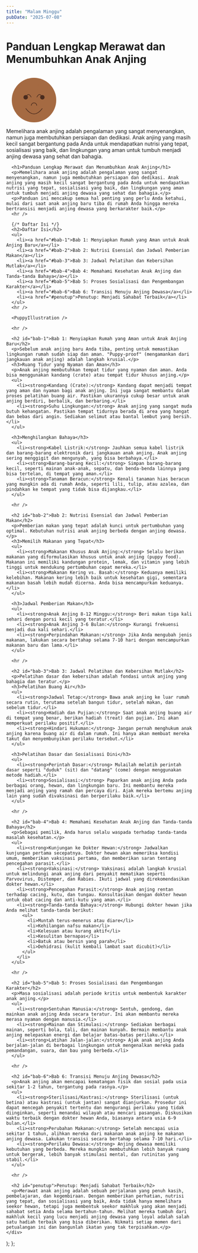 ```yaml
---
title: "Malam Minggu"
pubDate: "2025-07-08"
---
```

  <h1>Panduan Lengkap Merawat dan Menumbuhkan Anak Anjing</h1>
  <div style={{ textAlign: 'center', marginBottom: '2rem' }}>
    <svg width="150" height="150" viewBox="0 0 100 100" xmlns="http://www.w3.org/2000/svg">
      {/* Kepala */}
      <circle cx="50" cy="50" r="40" fill="#a56a42"/>
      {/* Mata */}
      <path d="M35 45 Q40 35 45 45 M65 45 Q60 35 55 45" stroke="#4a2c1f" strokeWidth="3" fill="none" strokeLinecap="round"/>
      <circle cx="35" cy="45" r="4" fill="#4a2c1f"/>
      <circle cx="65" cy="45" r="4" fill="#4a2c1f"/>
      {/* Mulut */}
      <path d="M45 60 A5 5 0 0 1 55 60" stroke="#4a2c1f" strokeWidth="2" fill="none" strokeLinecap="round"/>
      {/* Telinga */}
      <path d="M25 25 Q35 15 45 25 Q45 35 35 35 Q25 35 25 25" fill="#a56a42"/>
      <path d="M75 25 Q65 15 55 25 Q55 35 65 35 Q75 35 75 25" fill="#a56a42"/>
      {/* Hidung */}
      <path d="M35 65 Q50 85 65 65" stroke="#4a2c1f" strokeWidth="2" fill="none"/>
    </svg>
  </div>
Memelihara anak anjing adalah pengalaman yang sangat menyenangkan, namun juga membutuhkan persiapan dan dedikasi. Anak anjing yang masih kecil sangat bergantung pada Anda untuk mendapatkan nutrisi yang tepat, sosialisasi yang baik, dan lingkungan yang aman untuk tumbuh menjadi anjing dewasa yang sehat dan bahagia.


      <h1>Panduan Lengkap Merawat dan Menumbuhkan Anak Anjing</h1>
      <p>Memelihara anak anjing adalah pengalaman yang sangat menyenangkan, namun juga membutuhkan persiapan dan dedikasi. Anak anjing yang masih kecil sangat bergantung pada Anda untuk mendapatkan nutrisi yang tepat, sosialisasi yang baik, dan lingkungan yang aman untuk tumbuh menjadi anjing dewasa yang sehat dan bahagia.</p>
      <p>Panduan ini mencakup semua hal penting yang perlu Anda ketahui, mulai dari saat anak anjing baru tiba di rumah Anda hingga mereka bertransisi menjadi anjing dewasa yang berkarakter baik.</p>
      <hr />

      {/* Daftar Isi */}
      <h2>Daftar Isi</h2>
      <ul>
        <li><a href="#bab-1">Bab 1: Menyiapkan Rumah yang Aman untuk Anak Anjing Baru</a></li>
        <li><a href="#bab-2">Bab 2: Nutrisi Esensial dan Jadwal Pemberian Makan</a></li>
        <li><a href="#bab-3">Bab 3: Jadwal Pelatihan dan Kebersihan Mutlak</a></li>
        <li><a href="#bab-4">Bab 4: Memahami Kesehatan Anak Anjing dan Tanda-tanda Bahaya</a></li>
        <li><a href="#bab-5">Bab 5: Proses Sosialisasi dan Pengembangan Karakter</a></li>
        <li><a href="#bab-6">Bab 6: Transisi Menuju Anjing Dewasa</a></li>
        <li><a href="#penutup">Penutup: Menjadi Sahabat Terbaik</a></li>
      </ul>
      <hr />

      <PuppyIllustration />

      <hr />

      <h2 id="bab-1">Bab 1: Menyiapkan Rumah yang Aman untuk Anak Anjing Baru</h2>
      <p>Sebelum anak anjing baru Anda tiba, penting untuk memastikan lingkungan rumah sudah siap dan aman. "Puppy-proof" (mengamankan dari jangkauan anak anjing) adalah langkah krusial.</p>
      <h3>Ruang Tidur yang Nyaman dan Aman</h3>
      <p>Anak anjing membutuhkan tempat tidur yang nyaman dan aman. Anda bisa menggunakan kandang (crate) atau tempat tidur khusus anjing.</p>
      <ul>
        <li><strong>Kandang (Crate):</strong> Kandang dapat menjadi tempat yang aman dan nyaman bagi anak anjing. Ini juga sangat membantu dalam proses pelatihan buang air. Pastikan ukurannya cukup besar untuk anak anjing berdiri, berbalik, dan berbaring.</li>
        <li><strong>Suhu Lingkungan:</strong> Anak anjing yang sangat muda butuh kehangatan. Pastikan tempat tidurnya berada di area yang hangat dan bebas dari angin. Sediakan selimut atau bantal lembut yang bersih.</li>
      </ul>

      <h3>Menghilangkan Bahaya</h3>
      <ul>
        <li><strong>Kabel Listrik:</strong> Jauhkan semua kabel listrik dan barang-barang elektronik dari jangkauan anak anjing. Anak anjing sering menggigit dan mengunyah, yang bisa berbahaya.</li>
        <li><strong>Barang-barang Kecil:</strong> Simpan barang-barang kecil, seperti mainan anak-anak, sepatu, dan benda-benda lainnya yang bisa tertelan, di tempat yang aman.</li>
        <li><strong>Tanaman Beracun:</strong> Kenali tanaman hias beracun yang mungkin ada di rumah Anda, seperti lili, tulip, atau azalea, dan pindahkan ke tempat yang tidak bisa dijangkau.</li>
      </ul>

      <hr />

      <h2 id="bab-2">Bab 2: Nutrisi Esensial dan Jadwal Pemberian Makan</h2>
      <p>Pemberian makan yang tepat adalah kunci untuk pertumbuhan yang optimal. Kebutuhan nutrisi anak anjing berbeda dengan anjing dewasa.</p>
      <h3>Memilih Makanan yang Tepat</h3>
      <ul>
        <li><strong>Makanan Khusus Anak Anjing:</strong> Selalu berikan makanan yang diformulasikan khusus untuk anak anjing (puppy food). Makanan ini memiliki kandungan protein, lemak, dan vitamin yang lebih tinggi untuk mendukung pertumbuhan cepat mereka.</li>
        <li><strong>Makanan Kering vs. Basah:</strong> Keduanya memiliki kelebihan. Makanan kering lebih baik untuk kesehatan gigi, sementara makanan basah lebih mudah dicerna. Anda bisa mencampurkan keduanya.</li>
      </ul>

      <h3>Jadwal Pemberian Makan</h3>
      <ul>
        <li><strong>Anak Anjing 8-12 Minggu:</strong> Beri makan tiga kali sehari dengan porsi kecil yang teratur.</li>
        <li><strong>Anak Anjing 3-6 Bulan:</strong> Kurangi frekuensi menjadi dua kali sehari.</li>
        <li><strong>Perpindahan Makanan:</strong> Jika Anda mengubah jenis makanan, lakukan secara bertahap selama 7-10 hari dengan mencampurkan makanan baru dan lama.</li>
      </ul>

      <hr />

      <h2 id="bab-3">Bab 3: Jadwal Pelatihan dan Kebersihan Mutlak</h2>
      <p>Pelatihan dasar dan kebersihan adalah fondasi untuk anjing yang bahagia dan teratur.</p>
      <h3>Pelatihan Buang Air</h3>
      <ul>
        <li><strong>Jadwal Tetap:</strong> Bawa anak anjing ke luar rumah secara rutin, terutama setelah bangun tidur, setelah makan, dan sebelum tidur.</li>
        <li><strong>Hadiah dan Pujian:</strong> Saat anak anjing buang air di tempat yang benar, berikan hadiah (treat) dan pujian. Ini akan memperkuat perilaku positif.</li>
        <li><strong>Hindari Hukuman:</strong> Jangan pernah menghukum anak anjing karena buang air di dalam rumah. Ini hanya akan membuat mereka takut dan menyembunyikan perilaku tersebut.</li>
      </ul>

      <h3>Pelatihan Dasar dan Sosialisasi Dini</h3>
      <ul>
        <li><strong>Perintah Dasar:</strong> Mulailah melatih perintah dasar seperti "duduk" (sit) dan "datang" (come) dengan menggunakan metode hadiah.</li>
        <li><strong>Sosialisasi:</strong> Paparkan anak anjing Anda pada berbagai orang, hewan, dan lingkungan baru. Ini membantu mereka menjadi anjing yang ramah dan percaya diri. Ajak mereka bertemu anjing lain yang sudah divaksinasi dan berperilaku baik.</li>
      </ul>

      <hr />

      <h2 id="bab-4">Bab 4: Memahami Kesehatan Anak Anjing dan Tanda-tanda Bahaya</h2>
      <p>Sebagai pemilik, Anda harus selalu waspada terhadap tanda-tanda masalah kesehatan.</p>
      <ul>
        <li><strong>Kunjungan ke Dokter Hewan:</strong> Jadwalkan kunjungan pertama secepatnya. Dokter hewan akan memeriksa kondisi umum, memberikan vaksinasi pertama, dan memberikan saran tentang pencegahan parasit.</li>
        <li><strong>Vaksinasi:</strong> Vaksinasi adalah langkah krusial untuk melindungi anak anjing dari penyakit mematikan seperti Parvovirus, Distemper, dan Rabies. Ikuti jadwal yang direkomendasikan dokter hewan.</li>
        <li><strong>Pencegahan Parasit:</strong> Anak anjing rentan terhadap cacing, kutu, dan tungau. Konsultasikan dengan dokter hewan untuk obat cacing dan anti-kutu yang aman.</li>
        <li><strong>Tanda-tanda Bahaya:</strong> Hubungi dokter hewan jika Anda melihat tanda-tanda berikut:
          <ul>
            <li>Muntah terus-menerus atau diare</li>
            <li>Kehilangan nafsu makan</li>
            <li>Kelesuan atau kurang aktif</li>
            <li>Kesulitan bernapas</li>
            <li>Batuk atau bersin yang parah</li>
            <li>Dehidrasi (kulit kembali lambat saat dicubit)</li>
          </ul>
        </li>
      </ul>

      <hr />

      <h2 id="bab-5">Bab 5: Proses Sosialisasi dan Pengembangan Karakter</h2>
      <p>Masa sosialisasi adalah periode kritis untuk membentuk karakter anak anjing.</p>
      <ul>
        <li><strong>Sentuhan Manusia:</strong> Sentuh, gendong, dan mainkan anak anjing Anda secara teratur. Ini akan membantu mereka merasa nyaman dengan manusia.</li>
        <li><strong>Mainan dan Stimulasi:</strong> Sediakan berbagai mainan, seperti bola, tali, dan mainan kunyah. Bermain membantu anak anjing melepaskan energi dan belajar batas-batas perilaku.</li>
        <li><strong>Latihan Jalan-jalan:</strong> Ajak anak anjing Anda berjalan-jalan di berbagai lingkungan untuk mengenalkan mereka pada pemandangan, suara, dan bau yang berbeda.</li>
      </ul>

      <hr />

      <h2 id="bab-6">Bab 6: Transisi Menuju Anjing Dewasa</h2>
      <p>Anak anjing akan mencapai kematangan fisik dan sosial pada usia sekitar 1-2 tahun, tergantung pada rasnya.</p>
      <ul>
        <li><strong>Sterilisasi/Kastrasi:</strong> Sterilisasi (untuk betina) atau kastrasi (untuk jantan) sangat dianjurkan. Prosedur ini dapat mencegah penyakit tertentu dan mengurangi perilaku yang tidak diinginkan, seperti menandai wilayah atau mencari pasangan. Diskusikan waktu terbaik dengan dokter hewan Anda, biasanya antara usia 6-9 bulan.</li>
        <li><strong>Perubahan Makanan:</strong> Setelah mencapai usia sekitar 1 tahun, alihkan mereka dari makanan anak anjing ke makanan anjing dewasa. Lakukan transisi secara bertahap selama 7-10 hari.</li>
        <li><strong>Perilaku Dewasa:</strong> Anjing dewasa memiliki kebutuhan yang berbeda. Mereka mungkin membutuhkan lebih banyak ruang untuk bergerak, lebih banyak stimulasi mental, dan rutinitas yang stabil.</li>
      </ul>

      <hr />

      <h2 id="penutup">Penutup: Menjadi Sahabat Terbaik</h2>
      <p>Merawat anak anjing adalah sebuah perjalanan yang penuh kasih, pembelajaran, dan kegembiraan. Dengan memberikan perhatian, nutrisi yang tepat, dan sosialisasi yang baik, Anda tidak hanya memelihara seekor hewan, tetapi juga membentuk seekor makhluk yang akan menjadi sahabat setia Anda selama bertahun-tahun. Melihat mereka tumbuh dari makhluk kecil yang lucu menjadi anjing dewasa yang loyal adalah salah satu hadiah terbaik yang bisa diberikan. Nikmati setiap momen dari petualangan ini dan bangunlah ikatan yang tak terpisahkan.</p>
    </div>
  );
};


